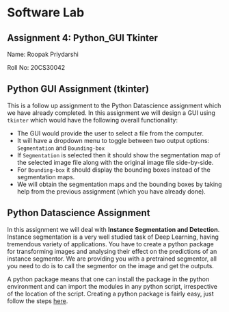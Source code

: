 # Software Lab 

## Assignment 4: Python_GUI Tkinter

Name: Roopak Priydarshi

Roll No: 20CS30042

## Python GUI Assignment (tkinter)

This is a follow up assignment to the Python Datascience assignment which we have already completed. In this assignment we will design a GUI using `tkinter` which would have the following overall functionality:

* The GUI would provide the user to select a file from the computer.
* It will have a dropdown menu to toggle between two output options: `Segmentation` and `Bounding-box`
* If `Segmentation` is selected then it should show the segmentation map of the selected image file along with the original image file side-by-side.
* For `Bounding-box` it should display the bounding boxes instead of the segmentation maps.
* We will obtain the segmentation maps and the bounding boxes by taking help from the previous assignment (which you have already done).

## Python Datascience Assignment

In this assignment we will deal with **Instance Segmentation and Detection**. Instance segmentation is a very well studied task of Deep Learning, having tremendous variety of applications. You have to create a python package for transforming images and analysing their effect on the predictions of an instance segmentor. We are providing you with a pretrained segmentor, all you need to do is to call the segmentor on the image and get the outputs.

A python package means that one can install the package in the python environment and can import the modules in any python script, irrespective of the location of the script. Creating a python package is fairly easy, just follow the steps [here](https://packaging.python.org/tutorials/packaging-projects/).
